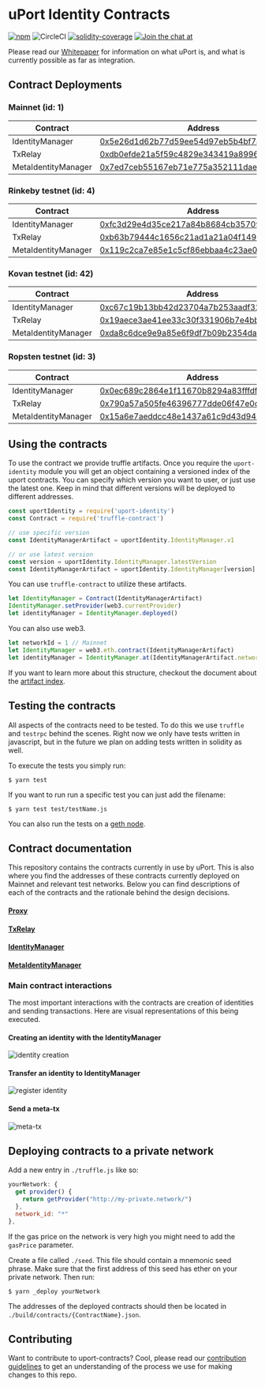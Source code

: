 # uPort Identity Contracts
[![npm](https://img.shields.io/npm/v/uport-identity.svg)](https://www.npmjs.com/package/uport-identity)
![CircleCI](https://img.shields.io/circleci/project/github/uport-project/uport-identity.svg)
[![solidity-coverage](https://img.shields.io/badge/coverage-98.98%25-green.svg)](https://uport-project.github.io/uport-identity/coverage)
[![Join the chat at](https://badges.gitter.im/Join%20Chat.svg)](https://gitter.im/uport-project/Lobby?utm_source=badge&utm_medium=badge&utm_campaign=pr-badge&utm_content=badge)

Please read our [Whitepaper](http://whitepaper.uport.me) for information on what uPort is, and what is currently possible as far as integration.

## Contract Deployments
### Mainnet (id: 1)
|Contract|Address|
| --|--|
|IdentityManager|[0x5e26d1d62b77d59ee54d97eb5b4bf7aef679067b](https://etherscan.io/address/0x5e26d1d62b77d59ee54d97eb5b4bf7aef679067b)|
|TxRelay|[0xdb0efde21a5f59c4829e343419a8996fff5c7924](https://etherscan.io/address/0xdb0efde21a5f59c4829e343419a8996fff5c7924)|
|MetaIdentityManager|[0x7ed7ceb55167eb71e775a352111dae44db754c40](https://etherscan.io/address/0x7ed7ceb55167eb71e775a352111dae44db754c40)|

### Rinkeby testnet (id: 4)
|Contract|Address|
| --|--|
|IdentityManager|[0xfc3d29e4d35ce217a84b8684cb3570977094e66b](https://rinkeby.etherscan.io/address/0xfc3d29e4d35ce217a84b8684cb3570977094e66b)|
|TxRelay|[0xb63b79444c1656c21ad1a21a04f1496e3707480c](https://rinkeby.etherscan.io/address/0xb63b79444c1656c21ad1a21a04f1496e3707480c)|
|MetaIdentityManager|[0x119c2ca7e85e1c5cf86ebbaa4c23ae01a4d1bc00](https://rinkeby.etherscan.io/address/0x119c2ca7e85e1c5cf86ebbaa4c23ae01a4d1bc00)|

### Kovan testnet (id: 42)
|Contract|Address|
| --|--|
|IdentityManager|[0xc67c19b13bb42d23704a7b253aadf3230a78e6d3](https://kovan.etherscan.io/address/0xc67c19b13bb42d23704a7b253aadf3230a78e6d3)|
|TxRelay|[0x19aece3ae41ee33c30f331906b7e4bb578946a55](https://kovan.etherscan.io/address/0x19aece3ae41ee33c30f331906b7e4bb578946a55)|
|MetaIdentityManager|[0xda8c6dce9e9a85e6f9df7b09b2354da44cb48331](https://kovan.etherscan.io/address/0xda8c6dce9e9a85e6f9df7b09b2354da44cb48331)|

### Ropsten testnet (id: 3)
|Contract|Address|
| --|--|
|IdentityManager|[0x0ec689c2864e1f11670b8294a83fffdf6e446a7f](https://ropsten.etherscan.io/address/0x0ec689c2864e1f11670b8294a83fffdf6e446a7f)|
|TxRelay|[0x790a57a505fe46396777dde06f47e0cfb5028bf4](https://ropsten.etherscan.io/address/0x790a57a505fe46396777dde06f47e0cfb5028bf4)|
|MetaIdentityManager|[0x15a6e7aeddcc48e1437a61c9d43d946ba112c0c4](https://ropsten.etherscan.io/address/0x15a6e7aeddcc48e1437a61c9d43d946ba112c0c4)|


## Using the contracts
To use the contract we provide truffle artifacts. Once you require the `uport-identity` module you will get an object containing a versioned index of the uport contracts. You can specify which version you want to user, or just use the latest one. Keep in mind that different versions will be deployed to different addresses.
```javascript
const uportIdentity = require('uport-identity')
const Contract = require('truffle-contract')

// use specific version
const IdentityManagerArtifact = uportIdentity.IdentityManager.v1

// or use latest version
const version = uportIdentity.IdentityManager.latestVersion
const IdentityManagerArtifact = uportIdentity.IdentityManager[version]
```

 You can use `truffle-contract` to utilize these artifacts.
```javascript
let IdentityManager = Contract(IdentityManagerArtifact)
IdentityManager.setProvider(web3.currentProvider)
let identityManager = IdentityManager.deployed()
```
You can also use web3.
```javascript
let networkId = 1 // Mainnet
let IdentityManager = web3.eth.contract(IdentityManagerArtifact)
let identityManager = IdentityManager.at(IdentityManagerArtifact.networks[networkId].address)
```

If you want to learn more about this structure, checkout the document about the [artifact index](./docs/artifact-index.md).

## Testing the contracts
All aspects of the contracts need to be tested. To do this we use `truffle` and `testrpc` behind the scenes. Right now we only have tests written in javascript, but in the future we plan on adding tests written in solidity as well.

To execute the tests you simply run:
```
$ yarn test
```

If you want to run run a specific test you can just add the filename:
```
$ yarn test test/testName.js
```

You can also run the tests on a [geth node](./docs/private-geth-testing.md).

## Contract documentation
This repository contains the contracts currently in use by uPort. This is also where you find the addresses of these contracts currently deployed on Mainnet and relevant test networks. Below you can find descriptions of each of the contracts and the rationale behind the design decisions.

#### [Proxy](./docs/proxy.md)
#### [TxRelay](./docs/txRelay.md)
#### [IdentityManager](./docs/identityManager.md)
#### [MetaIdentityManager](./docs/metaIdentityManager.md)

### Main contract interactions
The most important interactions with the contracts are creation of identities and sending transactions. Here are visual representations of this being executed.

#### Creating an identity with the IdentityManager
![identity creation](./docs/diagrams/create-identity.seq.png)

#### Transfer an identity to IdentityManager
![register identity](./docs/diagrams/register-identity.seq.png)

#### Send a meta-tx
![meta-tx](./docs/diagrams/send-tx.seq.png)

## Deploying contracts to a private network
Add a new entry in `./truffle.js` like so:
```js
yourNetwork: {
  get provider() {
    return getProvider("http://my-private.network/")
  },
  network_id: "*"
},
```
If the gas price on the network is very high you might need to add the `gasPrice` parameter.

Create a file called `./seed`. This file should contain a mnemonic seed phrase. Make sure that the first address of this seed has ether on your private network. Then run:
```
$ yarn _deploy yourNetwork
```

The addresses of the deployed contracts should then be located in `./build/contracts/{ContractName}.json`.


## Contributing
Want to contribute to uport-contracts? Cool, please read our [contribution guidelines](./CONTRIBUTING.md) to get an understanding of the process we use for making changes to this repo.
